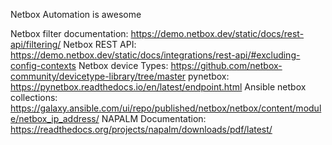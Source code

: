 Netbox Automation is awesome

Netbox filter documentation: https://demo.netbox.dev/static/docs/rest-api/filtering/
Netbox REST API: https://demo.netbox.dev/static/docs/integrations/rest-api/#excluding-config-contexts
Netbox device Types: https://github.com/netbox-community/devicetype-library/tree/master
pynetbox: https://pynetbox.readthedocs.io/en/latest/endpoint.html
Ansible netbox collections: https://galaxy.ansible.com/ui/repo/published/netbox/netbox/content/module/netbox_ip_address/
NAPALM Documentation: https://readthedocs.org/projects/napalm/downloads/pdf/latest/
